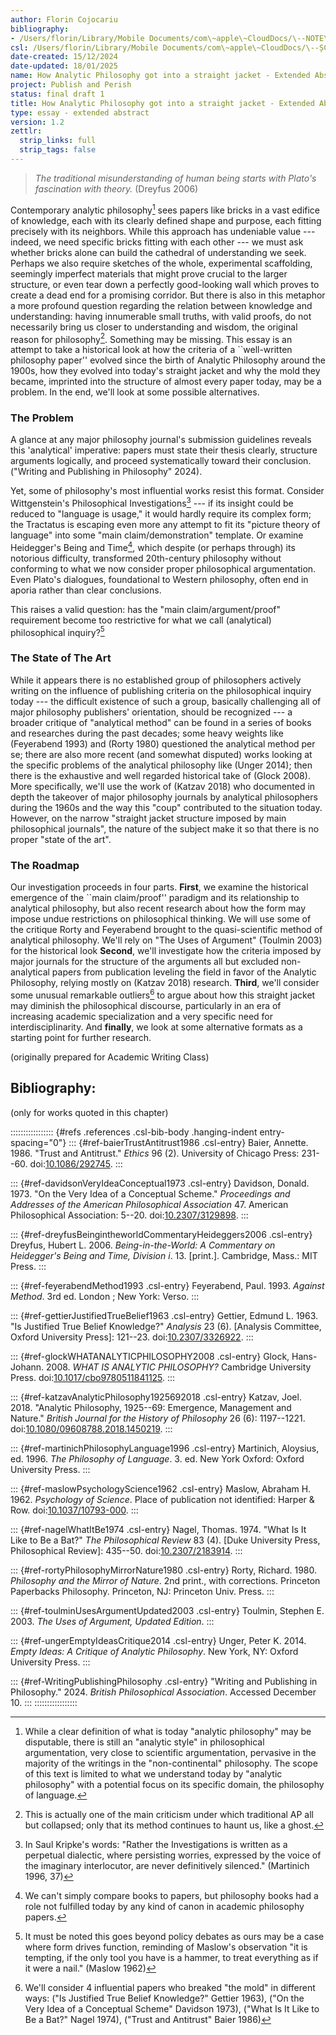 ```yaml
---
author: Florin Cojocariu
bibliography:
- /Users/florin/Library/Mobile Documents/com\~apple\~CloudDocs/\--NOTE\--/assets/storages/logseq-citation-manager/citationDB.bib
csl: /Users/florin/Library/Mobile Documents/com\~apple\~CloudDocs/\--ȘCOALA ESEURI/chicago-author-date-16th-edition.csl
date-created: 15/12/2024
date-updated: 18/01/2025
name: How Analytic Philosophy got into a straight jacket - Extended Abstract
project: Publish and Perish
status: final draft 1
title: How Analytic Philosophy got into a straight jacket - Extended Abstract
type: essay - extended abstract
version: 1.2
zettlr:
  strip_links: full
  strip_tags: false
---
```


> *The traditional misunderstanding of human being starts with Plato's fascination with theory.* (Dreyfus 2006)

Contemporary analytic philosophy[^1] sees papers like bricks in a vast edifice of knowledge, each with its clearly defined shape and purpose, each fitting precisely with its neighbors. While this approach has undeniable value --- indeed, we need specific bricks fitting with each other --- we must ask whether bricks alone can build the cathedral of understanding we seek. Perhaps we also require sketches of the whole, experimental scaffolding, seemingly imperfect materials that might prove crucial to the larger structure, or even tear down a perfectly good-looking wall which proves to create a dead end for a promising corridor. But there is also in this metaphor a more profound question regarding the relation between knowledge and understanding: having innumerable small truths, with valid proofs, do not necessarily bring us closer to understanding and wisdom, the original reason for philosophy[^2]. Something may be missing. This essay is an attempt to take a historical look at how the criteria of a \`\`well-written philosophy paper'' evolved since the birth of Analytic Philosophy around the 1900s, how they evolved into today's straight jacket and why the mold they became, imprinted into the structure of almost every paper today, may be a problem. In the end, we'll look at some possible alternatives.

### The Problem

A glance at any major philosophy journal's submission guidelines reveals this 'analytical' imperative: papers must state their thesis clearly, structure arguments logically, and proceed systematically toward their conclusion. ("Writing and Publishing in Philosophy" 2024).

Yet, some of philosophy's most influential works resist this format. Consider Wittgenstein's Philosophical Investigations[^3] --- if its insight could be reduced to "language is usage," it would hardly require its complex form; the Tractatus is escaping even more any attempt to fit its "picture theory of language" into some "main claim/demonstration" template. Or examine Heidegger's Being and Time[^4], which despite (or perhaps through) its notorious difficulty, transformed 20th-century philosophy without conforming to what we now consider proper philosophical argumentation. Even Plato's dialogues, foundational to Western philosophy, often end in aporia rather than clear conclusions.

This raises a valid question: has the "main claim/argument/proof" requirement become too restrictive for what we call (analytical) philosophical inquiry?[^5]

### The State of The Art

While it appears there is no established group of philosophers actively writing on the influence of publishing criteria on the philosophical inquiry today --- the difficult existence of such a group, basically challenging all of major philosophy publishers' orientation, should be recognized --- a broader critique of "analytical method" can be found in a series of books and researches during the past decades; some heavy weights like (Feyerabend 1993) and (Rorty 1980) questioned the analytical method per se; there are also more recent (and somewhat disputed) works looking at the specific problems of the analytical philosophy like (Unger 2014); then there is the exhaustive and well regarded historical take of (Glock 2008). More specifically, we'll use the work of (Katzav 2018) who documented in depth the takeover of major philosophy journals by analytical philosophers during the 1960s and the way this "coup" contributed to the situation today. However, on the narrow "straight jacket structure imposed by main philosophical journals", the nature of the subject make it so that there is no proper "state of the art".

### The Roadmap

Our investigation proceeds in four parts. **First**, we examine the historical emergence of the \`\`main claim/proof'' paradigm and its relationship to analytical philosophy, but also recent research about how the form may impose undue restrictions on philosophical thinking. We will use some of the critique Rorty and Feyerabend brought to the quasi-scientific method of analytical philosophy. We'll rely on "The Uses of Argument" (Toulmin 2003) for the historical look **Second**, we'll investigate how the criteria imposed by major journals for the structure of the arguments all but excluded non-analytical papers from publication leveling the field in favor of the Analytic Philosophy, relying mostly on (Katzav 2018) research. **Third**, we'll consider some unusual remarkable outliers[^6] to argue about how this straight jacket may diminish the philosophical discourse, particularly in an era of increasing academic specialization and a very specific need for interdisciplinarity. And **finally**, we look at some alternative formats as a starting point for further research.

(originally prepared for Academic Writing Class)

## Bibliography:

(only for works quoted in this chapter)

::::::::::::::::: {#refs .references .csl-bib-body .hanging-indent entry-spacing="0"}
::: {#ref-baierTrustAntitrust1986 .csl-entry}
Baier, Annette. 1986. "Trust and Antitrust." *Ethics* 96 (2). University of Chicago Press: 231--60. doi:[10.1086/292745](https://doi.org/10.1086/292745).
:::

::: {#ref-davidsonVeryIdeaConceptual1973 .csl-entry}
Davidson, Donald. 1973. "On the Very Idea of a Conceptual Scheme." *Proceedings and Addresses of the American Philosophical Association* 47. American Philosophical Association: 5--20. doi:[10.2307/3129898](https://doi.org/10.2307/3129898).
:::

::: {#ref-dreyfusBeingintheworldCommentaryHeideggers2006 .csl-entry}
Dreyfus, Hubert L. 2006. *Being-in-the-World: A Commentary on Heidegger's Being and Time, Division i*. 13. \[print.\]. Cambridge, Mass.: MIT Press.
:::

::: {#ref-feyerabendMethod1993 .csl-entry}
Feyerabend, Paul. 1993. *Against Method*. 3rd ed. London ; New York: Verso.
:::

::: {#ref-gettierJustifiedTrueBelief1963 .csl-entry}
Gettier, Edmund L. 1963. "Is Justified True Belief Knowledge?" *Analysis* 23 (6). \[Analysis Committee, Oxford University Press\]: 121--23. doi:[10.2307/3326922](https://doi.org/10.2307/3326922).
:::

::: {#ref-glockWHATANALYTICPHILOSOPHY2008 .csl-entry}
Glock, Hans-Johann. 2008. *WHAT IS ANALYTIC PHILOSOPHY?* Cambridge University Press. doi:[10.1017/cbo9780511841125](https://doi.org/10.1017/cbo9780511841125).
:::

::: {#ref-katzavAnalyticPhilosophy1925692018 .csl-entry}
Katzav, Joel. 2018. "Analytic Philosophy, 1925--69: Emergence, Management and Nature." *British Journal for the History of Philosophy* 26 (6): 1197--1221. doi:[10.1080/09608788.2018.1450219](https://doi.org/10.1080/09608788.2018.1450219).
:::

::: {#ref-martinichPhilosophyLanguage1996 .csl-entry}
Martinich, Aloysius, ed. 1996. *The Philosophy of Language*. 3. ed. New York Oxford: Oxford University Press.
:::

::: {#ref-maslowPsychologyScience1962 .csl-entry}
Maslow, Abraham H. 1962. *Psychology of Science*. Place of publication not identified: Harper & Row. doi:[10.1037/10793-000](https://doi.org/10.1037/10793-000).
:::

::: {#ref-nagelWhatItBe1974 .csl-entry}
Nagel, Thomas. 1974. "What Is It Like to Be a Bat?" *The Philosophical Review* 83 (4). \[Duke University Press, Philosophical Review\]: 435--50. doi:[10.2307/2183914](https://doi.org/10.2307/2183914).
:::

::: {#ref-rortyPhilosophyMirrorNature1980 .csl-entry}
Rorty, Richard. 1980. *Philosophy and the Mirror of Nature*. 2nd print., with corrections. Princeton Paperbacks Philosophy. Princeton, NJ: Princeton Univ. Press.
:::

::: {#ref-toulminUsesArgumentUpdated2003 .csl-entry}
Toulmin, Stephen E. 2003. *The Uses of Argument, Updated Edition*.
:::

::: {#ref-ungerEmptyIdeasCritique2014 .csl-entry}
Unger, Peter K. 2014. *Empty Ideas: A Critique of Analytic Philosophy*. New York, NY: Oxford University Press.
:::

::: {#ref-WritingPublishingPhilosophy .csl-entry}
"Writing and Publishing in Philosophy." 2024. *British Philosophical Association*. Accessed December 10.
:::
:::::::::::::::::

[^1]: While a clear definition of what is today "analytic philosophy" may be disputable, there is still an "analytic style" in philosophical argumentation, very close to scientific argumentation, pervasive in the majority of the writings in the "non-continental" philosophy. The scope of this text is limited to what we understand today by "analytic philosophy" with a potential focus on its specific domain, the philosophy of language.

[^2]: This is actually one of the main criticism under which traditional AP all but collapsed; only that its method continues to haunt us, like a ghost.

[^3]: In Saul Kripke's words: "Rather the Investigations is written as a perpetual dialectic, where persisting worries, expressed by the voice of the imaginary interlocutor, are never definitively silenced." (Martinich 1996, 37)

[^4]: We can't simply compare books to papers, but philosophy books had a role not fulfilled today by any kind of canon in academic philosophy papers.

[^5]: It must be noted this goes beyond policy debates as ours may be a case where form drives function, reminding of Maslow's observation "it is tempting, if the only tool you have is a hammer, to treat everything as if it were a nail." (Maslow 1962)

[^6]: We'll consider 4 influential papers who breaked "the mold" in different ways: ("Is Justified True Belief Knowledge?" Gettier 1963), ("On the Very Idea of a Conceptual Scheme" Davidson 1973), ("What Is It Like to Be a Bat?" Nagel 1974), ("Trust and Antitrust" Baier 1986)
